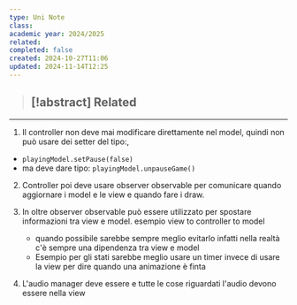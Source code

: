 ```yaml
---
type: Uni Note
class: 
academic year: 2024/2025
related: 
completed: false
created: 2024-10-27T11:06
updated: 2024-11-14T12:25
---
```

>[!abstract] Related
>- 

---

1. Il controller non deve mai modificare direttamente nel model, quindi non può usare dei setter del tipo:, 
- `playingModel.setPause(false)`
- ma deve dare tipo: `playingModel.unpauseGame()`

2. Controller poi deve usare observer observable per comunicare quando aggiornare i model e le view e quando fare i draw.

3. In oltre observer observable può essere utilizzato per spostare informazioni tra view e model. esempio view to controller to model
	- quando possibile sarebbe sempre meglio evitarlo infatti nella realtà c'è sempre una dipendenza tra view e model
	- Esempio per gli stati sarebbe meglio usare un timer invece di usare la view per dire quando una animazione è finta

5. L'audio manager deve essere e tutte le cose riguardati l'audio devono essere nella view


